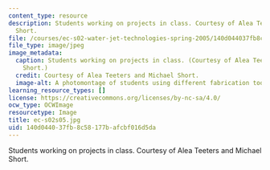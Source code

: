 ```yaml
---
content_type: resource
description: Students working on projects in class. Courtesy of Alea Teeters and Michael
  Short.
file: /courses/ec-s02-water-jet-technologies-spring-2005/140d044037fb8c58177bafcbf016d5da_ec-s02s05.jpg
file_type: image/jpeg
image_metadata:
  caption: Students working on projects in class. (Courtesy of Alea Teeters and Michael
    Short.)
  credit: Courtesy of Alea Teeters and Michael Short.
  image-alt: A photomontage of students using different fabrication tools.
learning_resource_types: []
license: https://creativecommons.org/licenses/by-nc-sa/4.0/
ocw_type: OCWImage
resourcetype: Image
title: ec-s02s05.jpg
uid: 140d0440-37fb-8c58-177b-afcbf016d5da
---
```

Students working on projects in class. Courtesy of Alea Teeters and Michael Short.